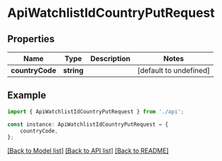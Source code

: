 # ApiWatchlistIdCountryPutRequest


## Properties

Name | Type | Description | Notes
------------ | ------------- | ------------- | -------------
**countryCode** | **string** |  | [default to undefined]

## Example

```typescript
import { ApiWatchlistIdCountryPutRequest } from './api';

const instance: ApiWatchlistIdCountryPutRequest = {
    countryCode,
};
```

[[Back to Model list]](../README.md#documentation-for-models) [[Back to API list]](../README.md#documentation-for-api-endpoints) [[Back to README]](../README.md)
